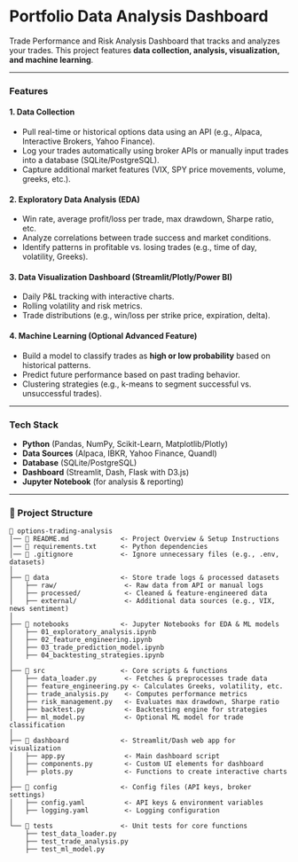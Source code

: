 # Portfolio Data Analysis Dashboard
Trade Performance and Risk Analysis Dashboard that tracks and analyzes your trades. 
This project features **data collection, analysis, visualization, and machine learning**.

---

### **Features**  
#### 1. **Data Collection**  
   - Pull real-time or historical options data using an API (e.g., Alpaca, Interactive Brokers, Yahoo Finance).  
   - Log your trades automatically using broker APIs or manually input trades into a database (SQLite/PostgreSQL).  
   - Capture additional market features (VIX, SPY price movements, volume, greeks, etc.).  

#### 2. **Exploratory Data Analysis (EDA)**  
   - Win rate, average profit/loss per trade, max drawdown, Sharpe ratio, etc.  
   - Analyze correlations between trade success and market conditions.  
   - Identify patterns in profitable vs. losing trades (e.g., time of day, volatility, Greeks).  

#### 3. **Data Visualization Dashboard (Streamlit/Plotly/Power BI)**  
   - Daily P&L tracking with interactive charts.  
   - Rolling volatility and risk metrics.  
   - Trade distributions (e.g., win/loss per strike price, expiration, delta).  

#### 4. **Machine Learning (Optional Advanced Feature)**  
   - Build a model to classify trades as **high or low probability** based on historical patterns.  
   - Predict future performance based on past trading behavior.  
   - Clustering strategies (e.g., k-means to segment successful vs. unsuccessful trades).  

---
### **Tech Stack**  
- **Python** (Pandas, NumPy, Scikit-Learn, Matplotlib/Plotly)  
- **Data Sources** (Alpaca, IBKR, Yahoo Finance, Quandl)  
- **Database** (SQLite/PostgreSQL)  
- **Dashboard** (Streamlit, Dash, Flask with D3.js)  
- **Jupyter Notebook** (for analysis & reporting)
  
---

### **📂 Project Structure**
```
📂 options-trading-analysis
│── 📜 README.md             <- Project Overview & Setup Instructions
│── 📜 requirements.txt      <- Python dependencies
│── 📜 .gitignore            <- Ignore unnecessary files (e.g., .env, datasets)
│
├── 📂 data                  <- Store trade logs & processed datasets
│   ├── raw/                 <- Raw data from API or manual logs
│   ├── processed/           <- Cleaned & feature-engineered data
│   ├── external/            <- Additional data sources (e.g., VIX, news sentiment)
│
├── 📂 notebooks             <- Jupyter Notebooks for EDA & ML models
│   ├── 01_exploratory_analysis.ipynb
│   ├── 02_feature_engineering.ipynb
│   ├── 03_trade_prediction_model.ipynb
│   ├── 04_backtesting_strategies.ipynb
│
├── 📂 src                   <- Core scripts & functions
│   ├── data_loader.py       <- Fetches & preprocesses trade data
│   ├── feature_engineering.py <- Calculates Greeks, volatility, etc.
│   ├── trade_analysis.py    <- Computes performance metrics
│   ├── risk_management.py   <- Evaluates max drawdown, Sharpe ratio
│   ├── backtest.py          <- Backtesting engine for strategies
│   ├── ml_model.py          <- Optional ML model for trade classification
│
├── 📂 dashboard             <- Streamlit/Dash web app for visualization
│   ├── app.py               <- Main dashboard script
│   ├── components.py        <- Custom UI elements for dashboard
│   ├── plots.py             <- Functions to create interactive charts
│
├── 📂 config                <- Config files (API keys, broker settings)
│   ├── config.yaml          <- API keys & environment variables
│   ├── logging.yaml         <- Logging configuration
│
└── 📂 tests                 <- Unit tests for core functions
    ├── test_data_loader.py
    ├── test_trade_analysis.py
    ├── test_ml_model.py
```

